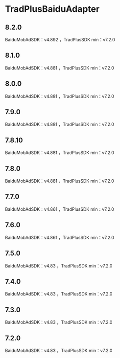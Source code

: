 # TradPlusBaiduAdapter

## 8.2.0

BaiduMobAdSDK：v4.892 ，TradPlusSDK min：v7.2.0

## 8.1.0

BaiduMobAdSDK：v4.881 ，TradPlusSDK min：v7.2.0

## 8.0.0

BaiduMobAdSDK：v4.881 ，TradPlusSDK min：v7.2.0

## 7.9.0

BaiduMobAdSDK：v4.881 ，TradPlusSDK min：v7.2.0

## 7.8.10

BaiduMobAdSDK：v4.881 ，TradPlusSDK min：v7.2.0

## 7.8.0

BaiduMobAdSDK：v4.881 ，TradPlusSDK min：v7.2.0

## 7.7.0

BaiduMobAdSDK：v4.861 ，TradPlusSDK min：v7.2.0

## 7.6.0

BaiduMobAdSDK：v4.861 ，TradPlusSDK min：v7.2.0

## 7.5.0

BaiduMobAdSDK：v4.83 ，TradPlusSDK min：v7.2.0

## 7.4.0

BaiduMobAdSDK：v4.83 ，TradPlusSDK min：v7.2.0

## 7.3.0

BaiduMobAdSDK：v4.83 ，TradPlusSDK min：v7.2.0

## 7.2.0

BaiduMobAdSDK：v4.83 ，TradPlusSDK min：v7.2.0